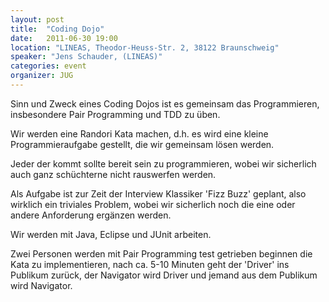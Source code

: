```yaml
---
layout: post
title:  "Coding Dojo"
date:   2011-06-30 19:00
location: "LINEAS, Theodor-Heuss-Str. 2, 38122 Braunschweig"
speaker: "Jens Schauder, (LINEAS)"
categories: event
organizer: JUG
---
```

Sinn und Zweck eines Coding Dojos ist es gemeinsam das Programmieren, insbesondere Pair Programming und TDD zu üben.

Wir werden eine Randori Kata machen, d.h. es wird eine kleine Programmieraufgabe gestellt, die wir gemeinsam lösen werden.

Jeder der kommt sollte bereit sein zu programmieren, wobei wir sicherlich auch ganz schüchterne nicht rauswerfen werden.

Als Aufgabe ist zur Zeit der Interview Klassiker 'Fizz Buzz' geplant, also wirklich ein triviales Problem, wobei wir
sicherlich noch die eine oder andere Anforderung ergänzen werden.

Wir werden mit Java, Eclipse und JUnit arbeiten.

Zwei Personen werden mit Pair Programming test getrieben beginnen die Kata zu implementieren, nach ca. 5-10 Minuten
geht der 'Driver' ins Publikum zurück, der Navigator wird Driver und jemand aus dem Publikum wird Navigator.